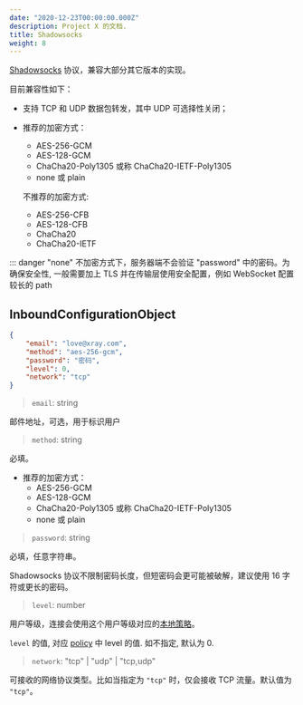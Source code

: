 ```yaml
---
date: "2020-12-23T00:00:00.000Z"
description: Project X 的文档.
title: Shadowsocks
weight: 8
---
```


[Shadowsocks](https://zh.wikipedia.org/wiki/Shadowsocks) 协议，兼容大部分其它版本的实现。

目前兼容性如下：

* 支持 TCP 和 UDP 数据包转发，其中 UDP 可选择性关闭；
* 推荐的加密方式：
  * AES-256-GCM
  * AES-128-GCM
  * ChaCha20-Poly1305 或称 ChaCha20-IETF-Poly1305
  * none 或 plain
  
  不推荐的加密方式:
  * AES-256-CFB
  * AES-128-CFB
  * ChaCha20
  * ChaCha20-IETF

::: danger
"none" 不加密方式下，服务器端不会验证 "password" 中的密码。为确保安全性, 一般需要加上 TLS 并在传输层使用安全配置，例如 WebSocket 配置较长的 path


## InboundConfigurationObject

```json
{
    "email": "love@xray.com",
    "method": "aes-256-gcm",
    "password": "密码",
    "level": 0,
    "network": "tcp"
}
```

> `email`: string

邮件地址，可选，用于标识用户

> `method`: string

必填。
* 推荐的加密方式：
  * AES-256-GCM
  * AES-128-GCM
  * ChaCha20-Poly1305 或称 ChaCha20-IETF-Poly1305
  * none 或 plain

> `password`: string

必填，任意字符串。

Shadowsocks 协议不限制密码长度，但短密码会更可能被破解，建议使用 16 字符或更长的密码。

> `level`: number

用户等级，连接会使用这个用户等级对应的[本地策略](../../base/policy#levelpolicyobject)。

`level` 的值, 对应 [policy](../../base/policy#policyobject) 中 level 的值. 如不指定, 默认为 0.

> `network`: "tcp" | "udp" | "tcp,udp"

可接收的网络协议类型。比如当指定为 `"tcp"` 时，仅会接收 TCP 流量。默认值为 `"tcp"`。
